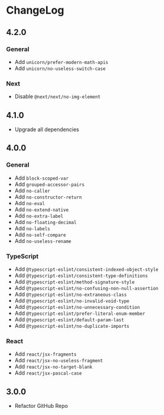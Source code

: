 # ChangeLog

## 4.2.0

### General

- Add `unicorn/prefer-modern-math-apis`
- Add `unicorn/no-useless-switch-case`

### Next

- Disable `@next/next/no-img-element`

## 4.1.0

- Upgrade all dependencies

## 4.0.0

### General

- Add `block-scoped-var`
- Add `grouped-accessor-pairs`
- Add `no-caller`
- Add `no-constructor-return`
- Add `no-eval`
- Add `no-extend-native`
- Add `no-extra-label`
- Add `no-floating-decimal`
- Add `no-labels`
- Add `no-self-compare`
- Add `no-useless-rename`

### TypeScript

- Add `@typescript-eslint/consistent-indexed-object-style`
- Add `@typescript-eslint/consistent-type-definitions`
- Add `@typescript-eslint/method-signature-style`
- Add `@typescript-eslint/no-confusing-non-null-assertion`
- Add `@typescript-eslint/no-extraneous-class`
- Add `@typescript-eslint/no-invalid-void-type`
- Add `@typescript-eslint/no-unnecessary-condition`
- Add `@typescript-eslint/prefer-literal-enum-member`
- Add `@typescript-eslint/default-param-last`
- Add `@typescript-eslint/no-duplicate-imports`

### React

- Add `react/jsx-fragments`
- Add `react/jsx-no-useless-fragment`
- Add `react/jsx-no-target-blank`
- Add `react/jsx-pascal-case`

## 3.0.0

- Refactor GitHub Repo
